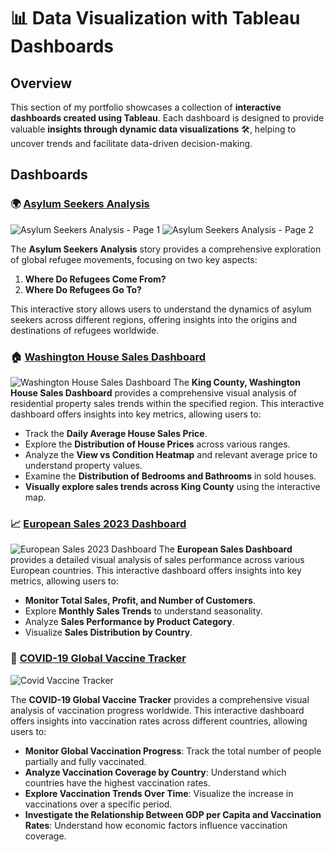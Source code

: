 # 📊 Data Visualization with Tableau Dashboards

## Overview

This section of my portfolio showcases a collection of **interactive dashboards created using Tableau**. Each dashboard is designed to provide valuable **insights through dynamic data visualizations** 🛠️, helping to uncover trends and facilitate data-driven decision-making.

## Dashboards

### 🌍 [Asylum Seekers Analysis](https://public.tableau.com/app/profile/ahmed.salam1666/viz/dashboard2_16901485471150/Dashboard2)
![Asylum Seekers Analysis - Page 1](https://github.com/user-attachments/assets/92899ce7-2000-4aca-8b41-eec3d8c71d9b)
![Asylum Seekers Analysis - Page 2](https://github.com/user-attachments/assets/d7d2597c-880a-4c6c-8593-da10c4502bf3)

The **Asylum Seekers Analysis** story provides a comprehensive exploration of global refugee movements, focusing on two key aspects:

1. **Where Do Refugees Come From?**
2. **Where Do Refugees Go To?**

This interactive story allows users to understand the dynamics of asylum seekers across different regions, offering insights into the origins and destinations of refugees worldwide.

### 🏠 [Washington House Sales Dashboard](https://public.tableau.com/app/profile/ahmed.salam1666/viz/dashboard1_16901479782830/Dashboard1)
![Washington House Sales Dashboard](https://github.com/user-attachments/assets/e6e967c8-b22a-47e4-9f5e-d50cd7f06221)
The **King County, Washington House Sales Dashboard** provides a comprehensive visual analysis of residential property sales trends within the specified region. This interactive dashboard offers insights into key metrics, allowing users to:

- Track the **Daily Average House Sales Price**.
- Explore the **Distribution of House Prices** across various ranges.
- Analyze the **View vs Condition Heatmap** and relevant average price to understand property values.
- Examine the **Distribution of Bedrooms and Bathrooms** in sold houses.
- **Visually explore sales trends across King County** using the interactive map.

### 📈 [European Sales 2023 Dashboard](https://public.tableau.com/app/profile/ahmed.salam1666/viz/EuropeanSalesDashboard-2023/EuropeanSalesDashboard-2023)

![European Sales 2023 Dashboard](https://github.com/user-attachments/assets/a8cf03bc-8f6f-4039-836a-427157b117b6)
The **European Sales Dashboard** provides a detailed visual analysis of sales performance across various European countries. This interactive dashboard offers insights into key metrics, allowing users to:

- **Monitor Total Sales, Profit, and Number of Customers**.
- Explore **Monthly Sales Trends** to understand seasonality.
- Analyze **Sales Performance by Product Category**.
- Visualize **Sales Distribution by Country**.

### 💉 [COVID-19 Global Vaccine Tracker](https://public.tableau.com/app/profile/ahmed.salam1666/viz/COVID-19GlobalVaccineTracker_16905712748320/CovidVaccineTracker)

![Covid Vaccine Tracker](https://github.com/user-attachments/assets/9acb07e7-270b-4a64-8208-747bd272b246)

The **COVID-19 Global Vaccine Tracker** provides a comprehensive visual analysis of vaccination progress worldwide. This interactive dashboard offers insights into vaccination rates across different countries, allowing users to:

- **Monitor Global Vaccination Progress**: Track the total number of people partially and fully vaccinated.
- **Analyze Vaccination Coverage by Country**: Understand which countries have the highest vaccination rates.
- **Explore Vaccination Trends Over Time**: Visualize the increase in vaccinations over a specific period.
- **Investigate the Relationship Between GDP per Capita and Vaccination Rates**: Understand how economic factors influence vaccination coverage.
